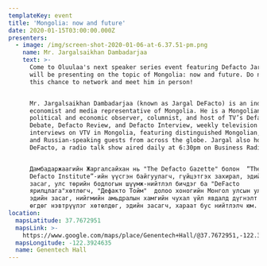```yaml
---
templateKey: event
title: 'Mongolia: now and future'
date: 2020-01-15T03:00:00.000Z
presenters:
  - image: /img/screen-shot-2020-01-06-at-6.37.51-pm.png
    name: Mr. Jargalsaikhan Dambadarjaa
    text: >-
      Come to Oluulaa's next speaker series event featuring Defacto Jargal. He
      will be presenting on the topic of Mongolia: now and future. Do not miss
      this chance to network and meet him in person!


      Mr. Jargalsaikhan Dambadarjaa (known as Jargal DeFacto) is an independent
      economist and media representative of Mongolia. He is a Mongolian
      political and economic observer, columnist, and host of TV’s Defacto
      Debate, Defacto Review, and Defacto Interview, weekly television
      interviews on VTV in Mongolia, featuring distinguished Mongolian, English
      and Russian-speaking guests from across the globe. Jargal also hosts Radio
      DeFacto, a radio talk show aired daily at 6:30pm on Business Radio 98.9FM.


      Дамбадаржаагийн Жаргалсайхан нь "The Defacto Gazette" болон  “The
      Defacto Institute”-ийн үүсгэн байгуулагч, гүйцэтгэх захирал, эдийн
      засаг, улс төрийн бодлогын шүүмж-нийтлэл бичдэг ба "DeFacto
      ярилцлага"хөтлөгч, "Дефакто Тойм"  долоо хоногийн Монгол улсын улс төр,
      эдийн засаг, нийгмийн амьдралын хамгийн чухал үйл явдалд дүгнэлт
      өгдөг нэвтрүүлэг хөтөлдөг, эдийн засагч, хараат бус нийтлэлч юм.
location:
  mapsLatitude: 37.7672951
  mapsLink: >-
    https://www.google.com/maps/place/Genentech+Hall/@37.7672951,-122.3924635,17z/data=!3m1!4b1!4m5!3m4!1s0x808f7fcf22c08705:0xeaa83e6b468eddf1!8m2!3d37.7672951!4d-122.3924635?hl=en
  mapsLongitude: -122.3924635
  name: Genentech Hall
---
```


